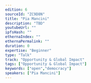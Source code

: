 ```yaml
---
edition: 6
sourceId: "ZC9D8N"
title: "Pia Mancini"
description: "TBD"
youtubeUrl: ""
ipfsHash: ""
ethernaIndex: ""
ethernaPermalink: ""
duration: 0
expertise: "Beginner"
type: "Talk"
track: "Opportunity & Global Impact"
tags: ["Opportunity & Global Impact"]
keywords: ["open","democracy"]
speakers: ["Pia Mancini"]
---
```

